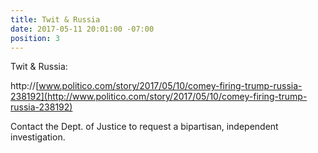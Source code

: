 ```yaml
---
title: Twit & Russia
date: 2017-05-11 20:01:00 -07:00
position: 3
---
```


Twit & Russia: 

http://[www.politico.com/story/2017/05/10/comey-firing-trump-russia-238192](http://www.politico.com/story/2017/05/10/comey-firing-trump-russia-238192) 
 
Contact the Dept. of Justice to request a bipartisan, independent investigation.

[](www.justice.gov/doj/webform/your-message-department-justice)